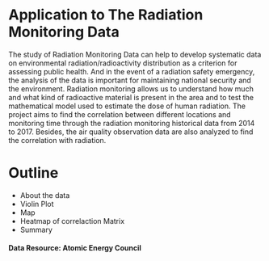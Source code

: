 # Application to The Radiation Monitoring Data 
The study of Radiation Monitoring Data can help to develop systematic data on environmental radiation/radioactivity distribution as a criterion for assessing public health. And in the event of a radiation safety emergency, the analysis of the data is important for maintaining national security and the environment. Radiation monitoring allows us to understand how much and what kind of radioactive material is present in the area and to test the mathematical model used to estimate the dose of human radiation.
The project aims to find the correlation between different locations and monitoring time through the radiation monitoring historical data from 2014 to 2017. Besides, the air quality observation data are also analyzed to find the correlation with radiation.  

# Outline
- About the data
- Violin Plot
- Map
- Heatmap of correlaction Matrix
- Summary

#### Data Resource: Atomic Energy Council
